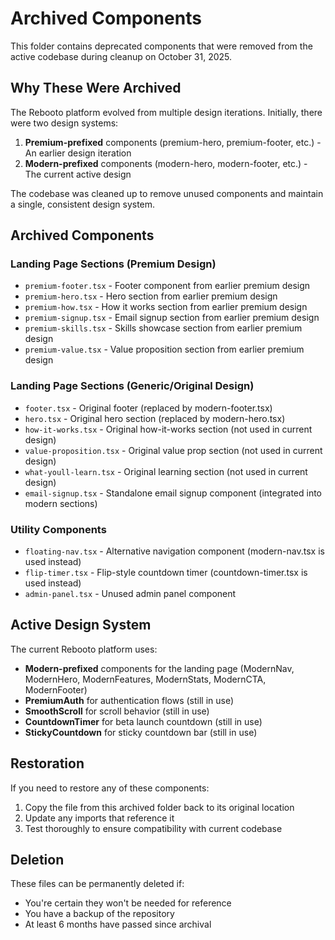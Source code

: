 # Archived Components

This folder contains deprecated components that were removed from the active codebase during cleanup on October 31, 2025.

## Why These Were Archived

The Rebooto platform evolved from multiple design iterations. Initially, there were two design systems:
1. **Premium-prefixed** components (premium-hero, premium-footer, etc.) - An earlier design iteration
2. **Modern-prefixed** components (modern-hero, modern-footer, etc.) - The current active design

The codebase was cleaned up to remove unused components and maintain a single, consistent design system.

## Archived Components

### Landing Page Sections (Premium Design)
- `premium-footer.tsx` - Footer component from earlier premium design
- `premium-hero.tsx` - Hero section from earlier premium design  
- `premium-how.tsx` - How it works section from earlier premium design
- `premium-signup.tsx` - Email signup section from earlier premium design
- `premium-skills.tsx` - Skills showcase section from earlier premium design
- `premium-value.tsx` - Value proposition section from earlier premium design

### Landing Page Sections (Generic/Original Design)
- `footer.tsx` - Original footer (replaced by modern-footer.tsx)
- `hero.tsx` - Original hero section (replaced by modern-hero.tsx)
- `how-it-works.tsx` - Original how-it-works section (not used in current design)
- `value-proposition.tsx` - Original value prop section (not used in current design)
- `what-youll-learn.tsx` - Original learning section (not used in current design)
- `email-signup.tsx` - Standalone email signup component (integrated into modern sections)

### Utility Components
- `floating-nav.tsx` - Alternative navigation component (modern-nav.tsx is used instead)
- `flip-timer.tsx` - Flip-style countdown timer (countdown-timer.tsx is used instead)
- `admin-panel.tsx` - Unused admin panel component

## Active Design System

The current Rebooto platform uses:
- **Modern-prefixed** components for the landing page (ModernNav, ModernHero, ModernFeatures, ModernStats, ModernCTA, ModernFooter)
- **PremiumAuth** for authentication flows (still in use)
- **SmoothScroll** for scroll behavior (still in use)
- **CountdownTimer** for beta launch countdown (still in use)
- **StickyCountdown** for sticky countdown bar (still in use)

## Restoration

If you need to restore any of these components:
1. Copy the file from this archived folder back to its original location
2. Update any imports that reference it
3. Test thoroughly to ensure compatibility with current codebase

## Deletion

These files can be permanently deleted if:
- You're certain they won't be needed for reference
- You have a backup of the repository
- At least 6 months have passed since archival
